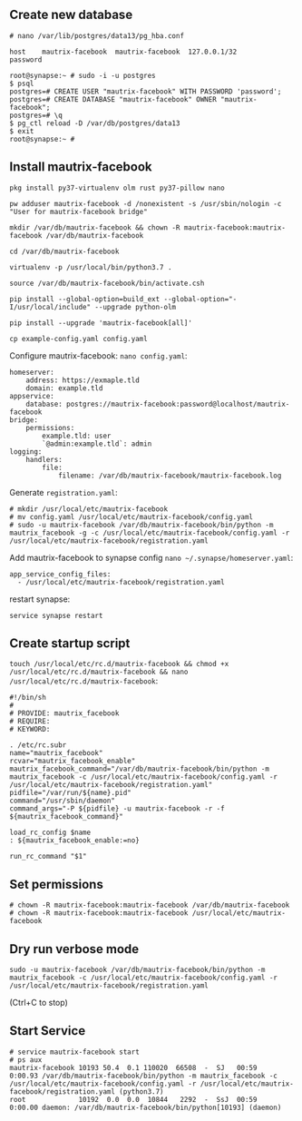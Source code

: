 ## Create new database
```
# nano /var/lib/postgres/data13/pg_hba.conf

host    mautrix-facebook  mautrix-facebook  127.0.0.1/32         password
```

```
root@synapse:~ # sudo -i -u postgres
$ psql
postgres=# CREATE USER "mautrix-facebook" WITH PASSWORD 'password';
postgres=# CREATE DATABASE "mautrix-facebook" OWNER "mautrix-facebook";
postgres=# \q
$ pg_ctl reload -D /var/db/postgres/data13
$ exit
root@synapse:~ #
```

## Install mautrix-facebook
```
pkg install py37-virtualenv olm rust py37-pillow nano

pw adduser mautrix-facebook -d /nonexistent -s /usr/sbin/nologin -c "User for mautrix-facebook bridge"

mkdir /var/db/mautrix-facebook && chown -R mautrix-facebook:mautrix-facebook /var/db/mautrix-facebook

cd /var/db/mautrix-facebook

virtualenv -p /usr/local/bin/python3.7 .

source /var/db/mautrix-facebook/bin/activate.csh

pip install --global-option=build_ext --global-option="-I/usr/local/include" --upgrade python-olm

pip install --upgrade 'mautrix-facebook[all]'

cp example-config.yaml config.yaml
```

Configure mautrix-facebook: `nano config.yaml`:
```
homeserver:
    address: https://exmaple.tld
    domain: example.tld
appservice:
    database: postgres://mautrix-facebook:password@localhost/mautrix-facebook
bridge:
    permissions:
        example.tld: user
        `@admin:example.tld`: admin
logging:
    handlers:
        file:
            filename: /var/db/mautrix-facebook/mautrix-facebook.log
```

Generate `registration.yaml`:
```
# mkdir /usr/local/etc/mautrix-facebook
# mv config.yaml /usr/local/etc/mautrix-facebook/config.yaml
# sudo -u mautrix-facebook /var/db/mautrix-facebook/bin/python -m mautrix_facebook -g -c /usr/local/etc/mautrix-facebook/config.yaml -r /usr/local/etc/mautrix-facebook/registration.yaml
```
Add mautrix-facebook to synapse config `nano ~/.synapse/homeserver.yaml`:
```
app_service_config_files:
  - /usr/local/etc/mautrix-facebook/registration.yaml
```
restart synapse:
```
service synapse restart
```
## Create startup script
`touch /usr/local/etc/rc.d/mautrix-facebook && chmod +x /usr/local/etc/rc.d/mautrix-facebook && nano /usr/local/etc/rc.d/mautrix-facebook`:
```
#!/bin/sh
#
# PROVIDE: mautrix_facebook
# REQUIRE:
# KEYWORD:

. /etc/rc.subr
name="mautrix_facebook"
rcvar="mautrix_facebook_enable"
mautrix_facebook_command="/var/db/mautrix-facebook/bin/python -m mautrix_facebook -c /usr/local/etc/mautrix-facebook/config.yaml -r /usr/local/etc/mautrix-facebook/registration.yaml"
pidfile="/var/run/${name}.pid"
command="/usr/sbin/daemon"
command_args="-P ${pidfile} -u mautrix-facebook -r -f ${mautrix_facebook_command}"

load_rc_config $name
: ${mautrix_facebook_enable:=no}

run_rc_command "$1"
```
## Set permissions
```
# chown -R mautrix-facebook:mautrix-facebook /var/db/mautrix-facebook
# chown -R mautrix-facebook:mautrix-facebook /usr/local/etc/mautrix-facebook
```

## Dry run verbose mode
```
sudo -u mautrix-facebook /var/db/mautrix-facebook/bin/python -m mautrix_facebook -c /usr/local/etc/mautrix-facebook/config.yaml -r /usr/local/etc/mautrix-facebook/registration.yaml
```
(Ctrl+C to stop)
## Start Service
```
# service mautrix-facebook start
# ps aux
mautrix-facebook 10193 50.4  0.1 110020  66508  -  SJ   00:59   0:00.93 /var/db/mautrix-facebook/bin/python -m mautrix_facebook -c /usr/local/etc/mautrix-facebook/config.yaml -r /usr/local/etc/mautrix-facebook/registration.yaml (python3.7)
root             10192  0.0  0.0  10844   2292  -  SsJ  00:59   0:00.00 daemon: /var/db/mautrix-facebook/bin/python[10193] (daemon)
```
